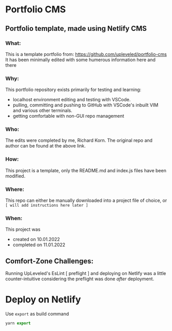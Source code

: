 # Portfolio CMS

## Portfolio template, made using Netlify CMS

### What:

This is a template portfolio from: https://github.com/upleveled/portfolio-cms
It has been minimally edited with some humerous information here and there

### Why:

This portfolio repository exists primarily for testing and learning:

- localhost environment editing and testing with VSCode.
- pulling, committing and pushing to GitHub with VSCode's inbuilt VIM and various other terminals.
- getting comfortable with non-GUI repo management

### Who:

The edits were completed by me, Richard Korn. The original repo and author can be found at the above link.

### How:

This project is a template, only the README.md and index.js files have been modified.

### Where:

This repo can either be manually downloaded into a project file of choice, or `[ will add instructions here later ]`

### When:

This project was

- created on 10.01.2022
- completed on 11.01.2022

## Comfort-Zone Challenges:

Running UpLeveled's EsLint [ preflight ] and deploying on Netlify was a little counter-intuitive considering the preflight was done _after_ deployment.

# Deploy on Netlify

Use `export` as build command

```js
yarn export
```
